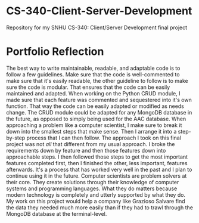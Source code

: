 # CS-340-Client-Server-Development
Repository for my SNHU CS-340: Client/Server Development final project

# Portfolio Reflection
The best way to write maintainable, readable, and adaptable code is to follow a few guidelines. Make sure that the code is well-commented to make sure that it's easily readable, the other guideline to follow is to make sure the code is modular. That ensures that the code can be easily maintained and adapted.
When working on the Python CRUD module, I made sure that each feature was commented and sequestered into it's own function. That way the code can be easily adapted or modified as needs change.
The CRUD module could be adapted for any MongoDB database in the future, as opposed to simply being used for the AAC database.
When approaching a problem like a computer scientist, I make sure to break it down into the smallest steps that make sense. Then I arrange it into a step-by-step process that I can then follow.
The approach I took on this final project was not *all* that different from my usual approach. I broke the requirements down by feature and then those features down into approachable steps. I then followed those steps to get the most important features completed first, then I finished the other, less important, features afterwards.
It's a process that has worked very well in the past and I plan to continue using it in the future.
Computer scientists are problem solvers at their core. They create solutions through their knowledge of computer systems and programming languages. What they do matters because modern technology is completely and utterly supported by what they do.
My work on this project would help a company like Grazioso Salvare find the data they needed much more easily than if they had to trawl through the MongoDB database at the terminal-level.
